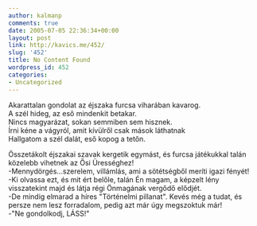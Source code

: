 ```yaml
---
author: kalmanp
comments: true
date: 2005-07-05 22:36:34+00:00
layout: post
link: http://kavics.me/452/
slug: '452'
title: No Content Found
wordpress_id: 452
categories:
- Uncategorized
---
```


Akarattalan gondolat az éjszaka furcsa viharában kavarog.  
A szél hideg, az eső mindenkit betakar.  
Nincs magyarázat, sokan semmiben sem hisznek.  
Írni kéne a vágyról, amit kívülről csak mások láthatnak  
Hallgatom a szél dalát, eső kopog a tetőn.




Összetákolt éjszakai szavak kergetik egymást, és furcsa játékukkal talán közelebb vihetnek az Ősi Ürességhez!  
-Mennydörgés...szerelem, villámlás, ami a sötétségből meríti igazi fényét!  
-Ki olvassa ezt, és mit ért belőle, talán Én magam, a képzelt lény visszatekint majd és látja régi Önmagának vergődő elődjét.  
-De mindig elmarad a híres "Történelmi pillanat". Kevés még a tudat, és persze nem lesz forradalom, pedig azt már úgy megszoktuk már!  
-"Ne gondolkodj, LÁSS!"  

